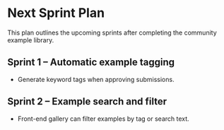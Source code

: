 # Next Sprint Plan

This plan outlines the upcoming sprints after completing the community example library.

## Sprint 1 – Automatic example tagging
* Generate keyword tags when approving submissions.

## Sprint 2 – Example search and filter
* Front-end gallery can filter examples by tag or search text.

